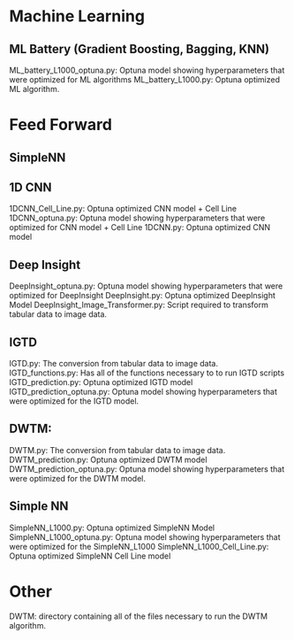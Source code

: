# Machine Learning
## ML Battery (Gradient Boosting, Bagging, KNN)
ML_battery_L1000_optuna.py: Optuna model showing hyperparameters that were optimized for ML algorithms
ML_battery_L1000.py: Optuna optimized ML algorithm.
# Feed Forward
## SimpleNN
## 1D CNN
1DCNN_Cell_Line.py: Optuna optimized CNN model + Cell Line
1DCNN_optuna.py: Optuna model showing hyperparameters that were optimized for CNN model + Cell Line
1DCNN.py: Optuna optimized CNN model
## Deep Insight
DeepInsight_optuna.py: Optuna model showing hyperparameters that were optimized for DeepInsight
DeepInsight.py: Optuna optimized DeepInsight Model
DeepInsight_Image_Transformer.py: Script required to transform tabular data to image data.
## IGTD
IGTD.py: The conversion from tabular data to image data.
IGTD_functions.py: Has all of the functions necessary to to run IGTD scripts
IGTD_prediction.py: Optuna optimized IGTD model
IGTD_prediction_optuna.py: Optuna model showing hyperparameters that were optimized for the IGTD model.
## DWTM: 
DWTM.py: The conversion from tabular data to image data.
DWTM_prediction.py: Optuna optimized DWTM model
DWTM_prediction_optuna.py: Optuna model showing hyperparameters that were optimized for the DWTM model.
## Simple NN
SimpleNN_L1000.py: Optuna optimized SimpleNN Model
SimpleNN_L1000_optuna.py: Optuna model showing hyperparameters that were optimized for the SimpleNN_L1000
SimpleNN_L1000_Cell_Line.py: Optuna optimized SimpleNN Cell Line model
# Other
DWTM: directory containing all of the files necessary to run the DWTM algorithm.
